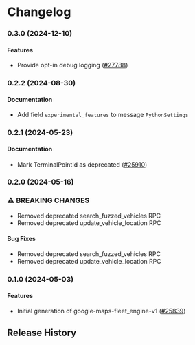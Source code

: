 # Changelog

### 0.3.0 (2024-12-10)

#### Features

* Provide opt-in debug logging ([#27788](https://github.com/googleapis/google-cloud-ruby/issues/27788)) 

### 0.2.2 (2024-08-30)

#### Documentation

* Add field `experimental_features` to message `PythonSettings` 

### 0.2.1 (2024-05-23)

#### Documentation

* Mark TerminalPointId as deprecated ([#25910](https://github.com/googleapis/google-cloud-ruby/issues/25910)) 

### 0.2.0 (2024-05-16)

### ⚠ BREAKING CHANGES

* Removed deprecated search_fuzzed_vehicles RPC
* Removed deprecated update_vehicle_location RPC

#### Bug Fixes

* Removed deprecated search_fuzzed_vehicles RPC 
* Removed deprecated update_vehicle_location RPC 

### 0.1.0 (2024-05-03)

#### Features

* Initial generation of google-maps-fleet_engine-v1 ([#25839](https://github.com/googleapis/google-cloud-ruby/issues/25839)) 

## Release History
